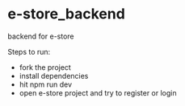 # e-store_backend
backend for e-store

Steps to run:
- fork the project
- install dependencies
- hit npm run dev 
- open e-store project and try to register or login
